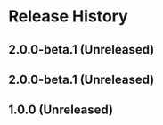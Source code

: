 # Release History

## 2.0.0-beta.1 (Unreleased)


## 2.0.0-beta.1 (Unreleased)


## 1.0.0 (Unreleased)


